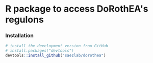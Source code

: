 # R package to access DoRothEA's regulons

### Installation

```r
# install the development version from GitHub
# install.packages("devtools")
devtools::install_github("saezlab/dorothea")
```
